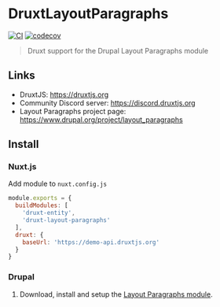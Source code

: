 # DruxtLayoutParagraphs

<!--
[![npm](https://badgen.net/npm/v/druxt-module)](https://www.npmjs.com/package/druxt-module)
[![Known Vulnerabilities](https://snyk.io/test/github/druxt/druxt-auth/badge.svg?targetFile=package.json)](https://snyk.io/test/github/druxt/druxt-auth?targetFile=package.json)
-->
[![CI](https://github.com/Decipher/druxt-layout-paragraphs/actions/workflows/ci.yml/badge.svg)](https://github.com/Decipher/druxt-layout-paragraphs/actions/workflows/ci.yml)
[![codecov](https://codecov.io/gh/Decipher/druxt-layout-paragraphs/branch/main/graph/badge.svg?token=TwCLJOKEjm)](https://codecov.io/gh/Decipher/druxt-layout-paragraphs)

> Druxt support for the Drupal Layout Paragraphs module

## Links

- DruxtJS: https://druxtjs.org
- Community Discord server: https://discord.druxtjs.org
- Layout Paragraphs project page: https://www.drupal.org/project/layout_paragraphs

## Install

<!-- `$ npm install druxt-module` -->

### Nuxt.js

Add module to `nuxt.config.js`

```js
module.exports = {
  buildModules: [
    'druxt-entity',
    'druxt-layout-paragraphs'
  ],
  druxt: {
    baseUrl: 'https://demo-api.druxtjs.org'
  }
}
```

### Drupal

1. Download, install and setup the [Layout Paragraphs module](https://www.drupal.org/project/layout_paragraphs).
